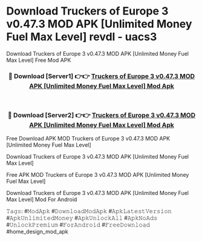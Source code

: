 # Download Truckers of Europe 3 v0.47.3 MOD APK [Unlimited Money Fuel Max Level] revdl - uacs3
Download Truckers of Europe 3 v0.47.3 MOD APK [Unlimited Money Fuel Max Level] Free Mod APK

<div align="center">
<h3>🔴 Download [Server1] 👉👉 <a href="https://apk-comot.site?title=Truckers_of_Europe_3_v0.47.3_MOD_APK_[Unlimited_Money_Fuel_Max_Level]">Truckers of Europe 3 v0.47.3 MOD APK [Unlimited Money Fuel Max Level] Mod Apk</a></h3><br>

<h3>🔴 Download [Server2] 👉👉 <a href="https://apk-comot.site?title=Truckers_of_Europe_3_v0.47.3_MOD_APK_[Unlimited_Money_Fuel_Max_Level]">Truckers of Europe 3 v0.47.3 MOD APK [Unlimited Money Fuel Max Level] Mod Apk</a></h3>
</div>


Free Download APK MOD Truckers of Europe 3 v0.47.3 MOD APK [Unlimited Money Fuel Max Level]

Download Truckers of Europe 3 v0.47.3 MOD APK [Unlimited Money Fuel Max Level] 

Free APK MOD Truckers of Europe 3 v0.47.3 MOD APK [Unlimited Money Fuel Max Level] 

Download Truckers of Europe 3 v0.47.3 MOD APK [Unlimited Money Fuel Max Level] Mod For Android

𝚃𝚊𝚐𝚜: #𝙼𝚘𝚍𝙰𝚙𝚔 #𝙳𝚘𝚠𝚗𝚕𝚘𝚊𝚍𝙼𝚘𝚍𝙰𝚙𝚔 #𝙰𝚙𝚔𝙻𝚊𝚝𝚎𝚜𝚝𝚅𝚎𝚛𝚜𝚒𝚘𝚗 #𝙰𝚙𝚔𝚄𝚗𝚕𝚒𝚖𝚒𝚝𝚎𝚍𝙼𝚘𝚗𝚎𝚢 #𝙰𝚙𝚔𝚄𝚗𝚕𝚘𝚌𝚔𝙰𝚕𝚕 #𝙰𝚙𝚔𝙽𝚘𝙰𝚍𝚜 #𝚄𝚗𝚕𝚘𝚌𝚔𝙿𝚛𝚎𝚖𝚒𝚞𝚖 #𝙵𝚘𝚛𝙰𝚗𝚍𝚛𝚘𝚒𝚍 #𝙵𝚛𝚎𝚎𝙳𝚘𝚠𝚗𝚕𝚘𝚊𝚍 #home_design_mod_apk